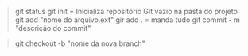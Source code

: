 > git status
> git init = Inicializa repositório Git vazio na pasta do projeto
> git add "nome do arquivo.ext"
  > gir add . = manda tudo
> git commit - m "descrição do commit"

> git checkout -b "nome da nova branch"